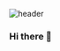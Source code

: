 ![header](https://capsule-render.vercel.app/api?type=waving&color=timeGradient&height=300&section=header&text=Welcom%20to%20Itak21's%20Github!&fontSize=35&desc=I'm%20studying&descAlign=70)
### Hi there 👋

<!--
**ITak21/ITak21** is a ✨ _special_ ✨ repository because its `README.md` (this file) appears on your GitHub profile.

Here are some ideas to get you started:

- 🔭 I’m currently working on ...
- 🌱 I’m currently learning ...
- 👯 I’m looking to collaborate on ...
- 🤔 I’m looking for help with ...
- 💬 Ask me about ...
- 📫 How to reach me: ...
- 😄 Pronouns: ...
- ⚡ Fun fact: ...
-->
